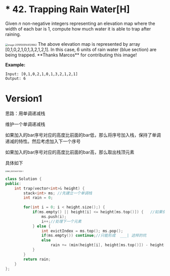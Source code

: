 # * 42. Trapping Rain Water[H]

Given *n* non-negative integers representing an elevation map where the width of each bar is 1, compute how much water it is able to trap after raining.

<img src="/Users/jones/Library/Application Support/typora-user-images/image-20191009144129942.png" alt="image-20191009144129942" style="zoom:50%;" />
The above elevation map is represented by array [0,1,0,2,1,0,1,3,2,1,2,1]. In this case, 6 units of rain water (blue section) are being trapped. **Thanks Marcos** for contributing this image!

**Example:**

```
Input: [0,1,0,2,1,0,1,3,2,1,2,1]
Output: 6
```



# Version1

思路：用单调递减栈

维护一个单调递减栈

如果加入的bar序号对应的高度比前面的bar低，那么将序号加入栈，保持了单调递减的特性。然后考虑加入下一个序号

如果加入的bar序号对应的高度比前面的bar高，那么取出栈顶元素

具体如下

<img src="/Users/jones/Downloads/IMG_EB313A5F7009-1.jpeg" alt="IMG_EB313A5F7009-1" style="zoom:35%;" />



```cpp
class Solution {
public:
    int trap(vector<int>& height) {
        stack<int> ms; //先建立一个单调栈
        int rain = 0;
        
        for(int i = 0; i < height.size();) {
            if(ms.empty() || height[i] <= height[ms.top()]) {   //如果保持单减，直接入栈
                ms.push(i);
                i++;//处理下一个元素
            } else {
                int evictIndex = ms.top(); ms.pop();
                if(ms.empty()) continue;//只能形成  ___| 这样的坑
                else
                    rain += (min(height[i], height[ms.top()]) - height[evictIndex]) * (i - ms.top() - 1);
            }
        }
        return rain;
    }
};
```

